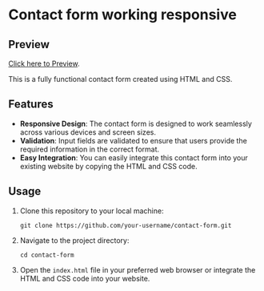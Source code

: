 # Contact form working responsive

## Preview

[Click here to Preview](https://contact-form-shashwat.netlify.app/).

This is a fully functional contact form created using HTML and CSS.

## Features

- **Responsive Design**: The contact form is designed to work seamlessly across various devices and screen sizes.
- **Validation**: Input fields are validated to ensure that users provide the required information in the correct format.
- **Easy Integration**: You can easily integrate this contact form into your existing website by copying the HTML and CSS code.

## Usage

1. Clone this repository to your local machine:

    ```
    git clone https://github.com/your-username/contact-form.git
    ```

2. Navigate to the project directory:

    ```
    cd contact-form
    ```

3. Open the `index.html` file in your preferred web browser or integrate the HTML and CSS code into your website.

